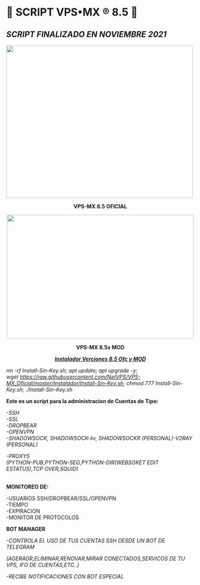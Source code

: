  # 🐲 SCRIPT VPS&bull;MX &reg;️ 8.5 🐲
## _SCRIPT FINALIZADO EN NOVIEMBRE 2021_

<p dir="auto"><img src="https://raw.githubusercontent.com/NetVPS/VPS-MX_Oficial/master/SCREEN-ALL/VPS-MXOF.png" alt="" width="500" height="408" /></p>
<p dir="auto" style="text-align: center;"><strong>VPS-MX 8.5 OFICIAL</strong></p>
<p dir="auto" style="text-align: center;"><strong><img src="https://raw.githubusercontent.com/NetVPS/VPS-MX_Oficial/master/SCREEN-ALL/VPS-MXMOD.png" alt="" width="500" height="332" /></strong></p>
<p dir="auto" style="text-align: center;"><strong>VPS-MX 8.5x MOD</strong></p>
<p dir="auto" style="text-align: center;"><span style="text-decoration: underline;"><strong><em>Instalador Verciones 8.5 Ofc y MOD</em></strong></span></p>
<p dir="auto"><em>rm -rf Install-Sin-Key.sh; apt update; apt upgrade -y; wget&nbsp;<a href="https://raw.githubusercontent.com/NetVPS/VPS-MX_Oficial/master/Instalador/Install-Sin-Key.sh" rel="nofollow">https://raw.githubusercontent.com/NetVPS/VPS-MX_Oficial/master/Instalador/Install-Sin-Key.sh</a>; chmod 777 Install-Sin-Key.sh; ./Install-Sin-Key.sh</em></p>
<p dir="auto"><strong>Este es un script para la administracion de Cuentas de Tipo:</strong></p>
<p dir="auto"><em>-SSH</em><br /><em>-SSL</em><br /><em>-DROPBEAR</em><br /><em>-OPENVPN</em><br /><em>-SHADOWSOCK, SHADOWSOCK-liv, SHADOWSOCKR (PERSONAL)-V2RAY (PERSONAL)</em></p>
<p dir="auto"><em>-PROXYS</em><br /><em>(PYTHON-PUB,PYTHON-SEG,PYTHON-DIR(WEBSOKET EDIT ESTATUS),TCP OVER,SQUID)</em></p>
<p dir="auto"><br /><strong>MONITOREO DE:</strong></p>
<p dir="auto">-USUARIOS SSH/DROPBEAR/SSL/OPENVPN<br />-TIEMPO<br />-EXPIRACION<br />-MONITOR DE PROTOCOLOS</p>
<p dir="auto"><strong>BOT MANAGER</strong></p>
<p dir="auto"><em>-CONTROLA EL USO DE TUS CUENTAS SSH DESDE UN BOT DE TELEGRAM</em></p>
<p dir="auto"><em>(AGERAGR,ELIMINAR,RENOVAR,MIRAR CONECTADOS,SERVICOS DE TU VPS, IFO DE CUENTAS,ETC..)</em></p>
<p dir="auto"><em>-RECIBE NOTIFICACIONES CON BOT ESPECIAL&nbsp;</em></p>
